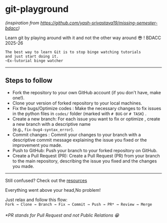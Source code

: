 # git-playground

_(inspiration from https://github.com/yash-srivastava19/missing-semester-bdacc)_

Learn git by playing around with it and not the other way around 😎 ! BDACC 2025-26





    The best way to learn Git is to stop binge watching tutorials
    and just start doing it.
    ~Ex-tutorial binge watcher

---

 Steps to follow
--
- Fork the repository to your own GitHub account (if you don't have, make one!).
- Clone your version of forked repository to your local machines.
- Fix the bugs/Optimize codes :  Make the necessary changes to fix issues in the python files in `codes/` folder (marked with `# BUG` or `# TASK`) .
- Create a new branch: For each issue you want to fix or optimize  , create a new branch with a descriptive name   
  (e.g., `fix-bug4-syntax_error`).
- Commit changes : Commit your changes to your branch with a descriptive commit message explaining the issue you fixed or the improvement you made.
- Push to GitHub: Push your branch to your forked repository on GitHub.
- Create a Pull Request (PR): Create a Pull Request (PR) from your branch to the main repository, describing the issue you fixed and the changes you made.


---




Still confused? Check out the [resources](https://github.com/bdaccell-nitw/git-playground/tree/main/resources) 

Everything went above your head,No problem!

Just relax and follow this flow:  
`Fork → Clone → Branch → Fix → Commit → Push → PR* → Review → Merge`  


######  _*PR stands for Pull Request and not Public Relations_ 😁

